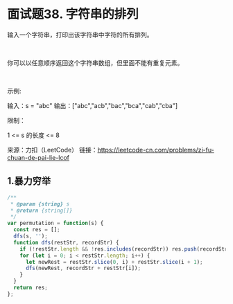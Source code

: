 # 面试题38. 字符串的排列

输入一个字符串，打印出该字符串中字符的所有排列。

 

你可以以任意顺序返回这个字符串数组，但里面不能有重复元素。

 

示例:

输入：s = "abc"
输出：["abc","acb","bac","bca","cab","cba"]
 

限制：

1 <= s 的长度 <= 8

来源：力扣（LeetCode）
链接：https://leetcode-cn.com/problems/zi-fu-chuan-de-pai-lie-lcof

## 1.暴力穷举

```js
/**
 * @param {string} s
 * @return {string[]}
 */
var permutation = function(s) {
  const res = [];
  dfs(s, '');
  function dfs(restStr, recordStr) {
    if (!restStr.length && !res.includes(recordStr)) res.push(recordStr);
    for (let i = 0; i < restStr.length; i++) {
      let newRest = restStr.slice(0, i) + restStr.slice(i + 1);
      dfs(newRest, recordStr + restStr[i]);
    }
  }
  return res;
};
```